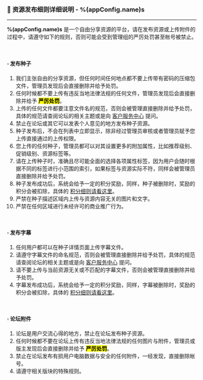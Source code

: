 ### :orange_book: 资源发布细则详细说明 - %(appConfig.name)s
---
**%(appConfig.name)s** 是一个自由分享资源的平台，请在发布资源或上传附件的过程中，请遵守如下的规则，否则可能会受到管理组的严厉处罚甚至帐号被禁止。

&emsp;

#### :white_small_square: 发布种子
1. 我们主张自由的分享资源，但任何时间任何地点都不要上传带有密码的压缩包文件，管理员发现后会直接删除并给予处罚。
1. 任何时候都不要上传有违反当地法律法规的任何文件，管理员发现后会直接删除并给予 <mark>**严厉处罚**</mark>。
1. 上传的任何文件都要注意文件名的规范，否则会被管理直接删除并给予处罚，具体的规范请查阅论坛的相关主题或是向 [客户服务中心](mailto:%(appConfig.admin)s) 提问。
1. 禁止在论坛或其它可以发表个人意见的地方发布种子资源。
1. 种子发布后，不会在列表中立即显示，除非经过管理员审核或者管理员赋予您上传直接通过的上传权限。
1. 您上传的任何种子，管理员都可以对其设置更多的附加属性，比如推荐级别、促销级别、资源标签等。
1. 请在上传种子时，准确且尽可能全面的选择各项属性标签，因为用户会随时根据不同的标签进行小范围的索引，如果标签与资源实际不符，同样会被管理员直接删除并给予处罚。
1. 种子发布成功后，系统会给予一定的积分奖励，同样，种子被删除时，奖励的积分会被扣除，具体的 [积分细则请看这里](/about/manual/scoreRules)。
1. 严禁在种子描述区域内上传与资源内容无关的图片和文字。
1. 严禁在任何区域进行未经许可的商业推广行为。

&emsp;

#### :white_small_square: 发布字幕

1. 任何用户都可以在种子详情页面上传字幕文件。
1. 请遵守字幕文件的命名规范，否则会被管理直接删除并给予处罚，具体的规范请查阅论坛的相关主题或是向 [客户服务中心](mailto:%(appConfig.admin)s) 提问。
1. 请不要上传与当前资源无关或不匹配的字幕文件，否则会被管理直接删除并给予处罚。
1. 字幕发布成功后，系统会给予一定的积分奖励，同样，字幕被删除时，奖励的积分会被扣除，具体的 [积分细则请看这里](/about/manual/scoreRules)。

&emsp;

#### :white_small_square: 论坛附件

1. 论坛是用户交流心得的地方，禁止在论坛发布种子资源。
1. 任何时候都不要在论坛上传有违反当地法律法规的任何图片与附件，管理员或版主发现后会直接删除并给予 <mark>**严厉处罚**</mark>。
1. 禁止在论坛发布有损用户电脑数据与安全的任何附件，一经发现，直接删除帐号。
1. 请遵守相关版块的特殊规则。